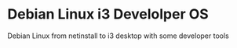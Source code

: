 # Debian Linux i3 Develolper OS
Debian Linux from netinstall to i3 desktop with some developer tools
